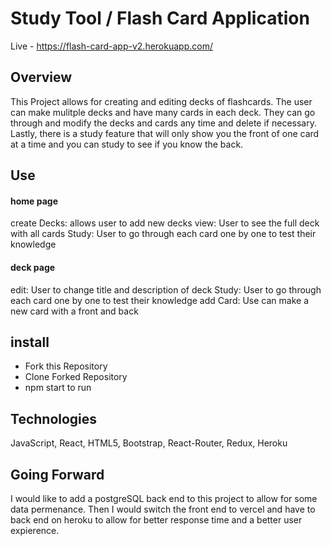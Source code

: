 # Study Tool / Flash Card Application

Live - https://flash-card-app-v2.herokuapp.com/

## Overview

This Project allows for creating and editing decks of flashcards. The user can make mulitple decks and have many cards in each deck. They can go through and modify the decks and cards any time and delete if necessary. Lastly, there is a study feature that will only show you the front of one card at a time and you can study to see if you know the back.

## Use

#### home page

create Decks: allows user to add new decks
view: User to see the full deck with all cards
Study: User to go through each card one by one to test their knowledge

#### deck page

edit: User to change title and description of deck
Study: User to go through each card one by one to test their knowledge
add Card: Use can make a new card with a front and back

## install

- Fork this Repository
- Clone Forked Repository
- npm start to run

## Technologies

JavaScript, React, HTML5, Bootstrap, React-Router, Redux, Heroku

## Going Forward

I would like to add a postgreSQL back end to this project to allow for some data permenance. Then I would switch the front end to vercel and have to back end on heroku to allow for better response time and a better user expierence.
